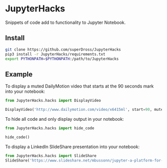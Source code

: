 # JupyterHacks
Snippets of code add to functionality to Jupyter Notebook.

## Install
```bash
git clone https://github.com/superDross/JupyterHacks
pip3 install -r JupyterHacks/requirements.txt
export PYTHONPATH=$PYTHONPATH:/path/to/JupyterHacks
```

## Example
To display a muted DailyMotion video that starts at the 90 seconds mark into your notebook:
```python
from JupyterHacks.hacks import DisplayVideo

DisplayVideo('http://www.dailymotion.com/video/x6415ml', start=90, mute=1)
```

To hide all code and only display output in your notebook:
```python
from JupyterHacks.hacks import hide_code

hide_code()
```

To display a LinkedIn SlideShare presentation into your notebook:
```python
from JupyterHacks.hacks import SlideShare
SlideShare('https://www.slideshare.net/mbussonn/jupyter-a-platform-for-data-science-at-scale')
```
